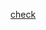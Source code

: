 [check](https://leetcode.com/problems/min-cost-to-connect-all-points/discuss/4045874/94.85-Prim-and-Kruskal-with-Min-Heap)